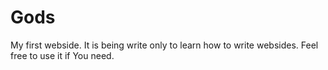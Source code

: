 # Gods
My first webside. It is being write only to learn how to write websides.
Feel free to use it if You need.
